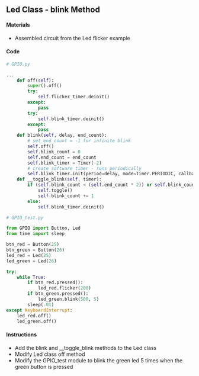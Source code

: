 ## Led Class - blink Method

#### Materials
 - Assembled circuit from the Led flicker example

#### Code
```Python
# GPIO.py

...
    def off(self):
        super().off()
        try:
            self.flicker_timer.deinit()
        except:
            pass
        try:
            self.blink_timer.deinit()
        except:
            pass
    def blink(self, delay, end_count):
        # set end_count = -1 for infinite blink
        self.off()
        self.blink_count = 0
        self.end_count = end_count
        self.blink_timer = Timer(-2)
        # create software timer - runs periodically
        self.blink_timer.init(period=delay, mode=Timer.PERIODIC, callback=self.__toggle_blink)
    def __toggle_blink(self, timer):
        if (self.blink_count < (self.end_count * 2)) or self.blink_count == -1:
            self.toggle()
            self.blink_count += 1
        else:
            self.blink_timer.deinit()
```
```Python
# GPIO_test.py

from GPIO import Button, Led
from time import sleep

btn_red = Button(25)
btn_green = Button(26)
led_red = Led(25)
led_green = Led(26)

try:
    while True:
        if btn_red.pressed():
            led_red.flicker(200)
        if btn_green.pressed():
            led_green.blink(500, 5)
        sleep(.01)
except KeyboardInterrupt:
    led_red.off()
    led_green.off()
```
#### Instructions
 - Add the blink and __toggle_blink methods to the Led class
 - Modify Led class off method
 - Modify the GPIO_test module to blink the green led 5 times when the green button is pressed
